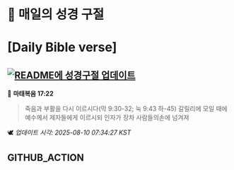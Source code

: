 # 🙏 매일의 성경 구절
# [Daily Bible verse]
## [![README에 성경구절 업데이트](https://github.com/DONGSUKA/first_test/actions/workflows/update-readme-bible.yml/badge.svg)](https://github.com/DONGSUKA/first_test/actions/workflows/update-readme-bible.yml)
<!-- START_BIBLE_VERSE -->
📖 **마태복음 17:22**
> 죽음과 부활을 다시 이르시다(막 9:30-32; 눅 9:43 하-45) 갈릴리에 모일 때에 예수께서 제자들에게 이르시되 인자가 장차 사람들의손에 넘겨져

🕊️ _업데이트 시각: 2025-08-10 07:34:27 KST_
  <!-- END_BIBLE_VERSE -->
## GITHUB_ACTION
